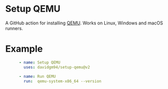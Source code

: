 # Setup QEMU

A GitHub action for installing [QEMU](https://www.qemu.org/). Works on Linux, Windows and macOS runners.

# Example

```yaml
      - name: Setup QEMU
        uses: davidgm94/setup-qemu@v2

      - name: Run QEMU
        run:  qemu-system-x86_64 --version
```
